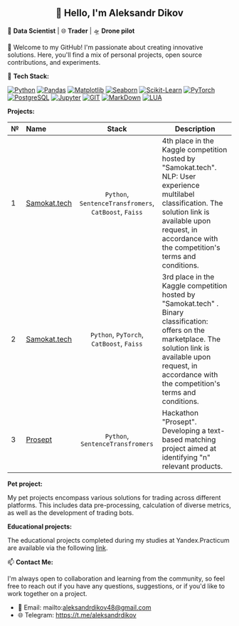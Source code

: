 <h2 align='center'> 👋 Hello, I'm Aleksandr Dikov </h2>


🚀 **Data Scientist** | 🌐 **Trader** | 🛸 **Drone pilot**


📌 Welcome to my GitHub! I'm passionate about creating innovative solutions. Here, you'll find a mix of personal projects, open source contributions, and experiments.

🔧 **Tech Stack:** 


[![Python](https://img.shields.io/badge/-Python-464646??style=flat-square&logo=Python)](https://www.python.org/)
[![Pandas](https://img.shields.io/badge/-Pandas-464646??style=flat-square&logo=Pandas)](https://pandas.pydata.org/)
[![Matplotlib](https://img.shields.io/badge/-Matplotlib-464646??style=flat-square&logo=matplotlib)](https://matplotlib.org/)
[![Seaborn](https://img.shields.io/badge/-Seaborn-464646??style=flat-square&logo=Seaborn)](https://seaborn.pydata.org/)
[![Scikit-Learn](https://img.shields.io/badge/-Scikit_Learn-464646??style=flat-square&logo=Scikitlearn)](https://scikit-learn.org/)
[![PyTorch](https://img.shields.io/badge/PyTorch-464646?style=flat&logo=pytorch)](https://pytorch.org) 
[![PostgreSQL](https://img.shields.io/badge/-PostgreSQL-464646??style=flat-square&logo=PostgreSQL)](https://www.postgresql.org/)
[![Jupyter](https://img.shields.io/badge/-Jupyter-464646??style=flat-square&logo=Jupyter)](https://jupyter.org/)
[![GIT](https://img.shields.io/badge/-GIT-464646??style=flat-square&logo=GIT)](https://git-scm.com/)
[![MarkDown](https://img.shields.io/badge/-MarkDown-464646??style=flat-square&logo=MarkDown)](https://markdownguide.org/)
[![LUA](https://img.shields.io/badge/Lua-464646?style=flat&logo=lua)](https://www.lua.org)


**Projects:**

| № | Name                                                               | Stack                                 | Description                                              |
| - |:------------------------------------------------------------------ |:-------------------------------------:| -------------------------------------------------------- |
| 1 | [Samokat.tech](https://www.kaggle.com/competitions/nlp-user-experience-multilabel-classification) | `Python`, `SentenceTransfromers`, `CatBoost`, `Faiss`| 4th place in the Kaggle competition hosted by "Samokat.tech". NLP: User experience multilabel classification. The solution link is available upon request, in accordance with the competition's terms and conditions.                              |  
| 2 | [Samokat.tech](https://www.kaggle.com/competitions/binary-classification-offers-on-the-marketplace) | `Python`, `PyTorch`, `CatBoost`, `Faiss` | 3rd place in the Kaggle competition hosted by "Samokat.tech" . Binary classification: offers on the marketplace. The solution link is available upon request, in accordance with the competition's terms and conditions.                                  |
| 3 | [Prosept](https://github.com/DikovAV/Prosept_hackatoon)    | `Python`, `SentenceTransfromers` | Hackathon "Prosept". Developing a text-based matching project aimed at identifying "n" relevant products.     |


**Pet project:**

My pet projects encompass various solutions for trading across different platforms. This includes data pre-processing, calculation of diverse metrics, as well as the development of trading bots.


**Educational projects:**

The educational projects completed during my studies at Yandex.Practicum are available via the following [link](https://github.com/DikovAV/yandex_practicum_DS).

📫 **Contact Me:**

I'm always open to collaboration and learning from the community, so feel free to reach out if you have any questions, suggestions, or if you'd like to work together on a project.

- 📧 Email: mailto:aleksandrdikov48@gmail.com
- 🌐 Telegram: https://t.me/aleksandrdikov
